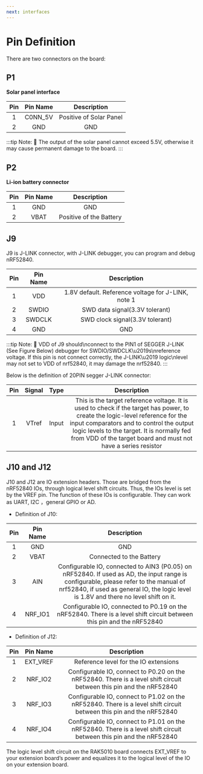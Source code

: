 ```yaml
---
next: interfaces
---
```


# Pin Definition

There are two connectors on the board:

## P1

**Solar panel interface**

|Pin|Pin Name|Description| 
|:----:|:----:|:----:| 
| 1 | C0NN\_5V | Positive of Solar Panel | 
| 2 | GND | GND | 

:::tip Note:
:pencil: The output of the solar panel cannot exceed 5.5V, otherwise it may cause permanent damage to the board.
:::

## P2

**Li-ion battery connector**

|Pin|Pin Name|Description| 
|:----:|:----:|:----:| 
| 1 | GND | GND | 
| 2 | VBAT | Positive of the Battery | 


## J9

J9 is J-LINK connector, with J-LINK debugger, you can program and debug nRF52840.

|Pin|Pin Name|Description| 
| :----: | :----: | :----: | 
| 1 | VDD | 1.8V default. Reference voltage for J-LINK, note 1 | 
| 2 | SWDIO | SWD data signal(3.3V tolerant) | 
| 3 | SWDCLK | SWD clock signal(3.3V tolerant) | 
| 4 | GND | GND | 

:::tip Note:
:pencil: VDD of J9 should\nconnect to the PIN1 of SEGGER J-LINK (See Figure Below) debugger for SWDIO\/SWDCLK\u2019s\nreference voltage. If this pin is not connect correctly, the J-LINK\u2019 logic\nlevel may not set to VDD of nrf52840, it may damage the nrf52840.
:::


Below is the definition of 20PIN segger J-LINK connector:

<rk-img
  src="/assets/images/datasheet/rak5010/j-link-pinout.png"
  width="100%"
  figure-number="1"
  caption="J-LINK Pinout"
/>

| Pin | Signal | Type | Description | 
| :----: | :----: | :----: | :----: | 
| 1 | VTref | Input | This is the target reference voltage. It is used to check if the target has power, to create the logic-level reference for the input comparators and to control the output logic levels to the target. It is normally fed from VDD of the target board and must not have a series resistor | 


## J10 and J12

J10 and J12 are IO extension headers. Those are bridged from the nRF52840 IOs, through logical level shift circuits. Thus, the IOs level is set by the VREF pin. The function of these IOs is configurable. They can work as UART, I2C ，general GPIO or AD.

- Definition of J10:

| Pin | Pin Name | Description | 
| :----: | :----: | :----: | 
| 1 | GND | GND | 
| 2 | VBAT | Connected to the Battery | 
| 3 | AIN | Configurable IO, connected to AIN3 (P0.05) on nRF52840. If used as AD, the input range is configurable, please refer to the manual of nrf52840, if used as general IO, the logic level is 1.8V and there no level shift on it. | 
| 4 | NRF\_IO1 | Configurable IO, connected to P0.19 on the nRF52840. There is a level shift circuit between this pin and the nRF52840 | 


- Definition of J12:

|Pin|Pin Name|Description| 
| :----: | :----: | :----: | 
| 1 | EXT\_VREF | Reference level for the IO extensions | 
| 2 | NRF\_IO2 | Configurable IO, connect to P0.20 on the nRF52840. There is a level shift circuit between this pin and the nRF52840 | 
| 3 | NRF\_IO3 | Configurable IO, connect to P1.02 on the nRF52840. There is a level shift circuit between this pin and the nRF52840 | 
| 4 | NRF\_IO4 | Configurable IO, connect to P1.01 on the nRF52840. There is a level shift circuit between this pin and the nRF52840 | 


The logic level shift circuit on the RAK5010 board connects EXT_VREF to your extension board’s power and equalizes it to the logical level of the IO on your extension board.


<rk-img
  src="/assets/images/datasheet/rak5010/typical-converter-circuitry.jpg"
  width="100%"
  figure-number="2"
  caption="Typical Converter Circuitry"
/>